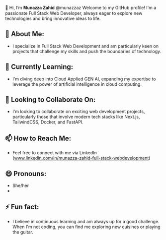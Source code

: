 👋 Hi, I’m 𝐌𝐮𝐧𝐚𝐳𝐳𝐚 𝐙𝐚𝐡𝐢𝐝 @munazzaz Welcome to my GitHub profile! I'm a passionate Full Stack Web Developer,
always eager to explore new technologies and bring innovative ideas to life.

## **👀 About Me:**
-  I specialize in Full Stack Web Development and am particularly keen on projects
   that challenge my skills and push the boundaries of technology.
  
## 🌱 Currently Learning:
-  I'm diving deep into Cloud Applied GEN AI, expanding my expertise to
   leverage the power of artificial intelligence in cloud computing.
   
## 💞️ Looking to Collaborate On:
- I'm looking to collaborate on exciting web development projects, particularly
   those that involve modern tech stacks like Next.js, TailwindCSS, Docker, and FastAPI.
  
## 📫 How to Reach Me:
- Feel free to connect with me via LinkedIn (www.linkedin.com/in/munazza-zahid-full-stack-webdevelopment)

## 😄 Pronouns:
- She/her
- 
## ⚡ Fun fact:
- I believe in continuous learning and am always up for a good challenge.
   When I'm not coding, you can find me exploring new cuisines or playing the guitar.

